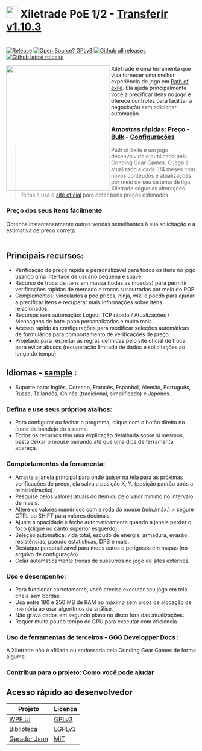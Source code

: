 # <img src="https://i.imgur.com/dhWQgtY.png" width="30" height="30"> Xiletrade PoE 1/2 - [Transferir v1.10.3](https://github.com/maxensas/xiletrade/releases/download/1.10.3/Xiletrade_win-x64.7z)  

[<img width="20" height="15" src="https://user-images.githubusercontent.com/62154281/104107842-feae5080-52bf-11eb-8e8f-d8827f1f0334.png">](https://github.com/maxensas/xiletrade)
[<img width="20" height="15" src="https://user-images.githubusercontent.com/62154281/104107838-fd7d2380-52bf-11eb-8d47-f949fd7a3b58.png">](https://github.com/maxensas/xiletrade/blob/master/readme/README.kr.md)
[<img width="20" height="15" src="https://user-images.githubusercontent.com/62154281/104107835-fd7d2380-52bf-11eb-8e08-614b2610eca4.png">](https://github.com/maxensas/xiletrade/blob/master/readme/README.fr.md)
[<img width="20" height="15" src="https://user-images.githubusercontent.com/62154281/104107839-fe15ba00-52bf-11eb-807e-25088a595f33.png">](https://github.com/maxensas/xiletrade/blob/master/readme/README.es.md)
[<img width="20" height="15" src="https://user-images.githubusercontent.com/62154281/104107836-fd7d2380-52bf-11eb-8ba2-bcdc04dab8b9.png">](https://github.com/maxensas/xiletrade/blob/master/readme/README.de.md)
[<img width="20" height="15" src="https://user-images.githubusercontent.com/62154281/104107833-fce48d00-52bf-11eb-896a-c5671965cb51.png">](https://github.com/maxensas/xiletrade/blob/master/readme/README.pt.md)
[<img width="20" height="15" src="https://user-images.githubusercontent.com/62154281/104107837-fd7d2380-52bf-11eb-8df0-091c9d9cc05a.png">](https://github.com/maxensas/xiletrade/blob/master/readme/README.ru.md)
[<img width="20" height="15" src="https://user-images.githubusercontent.com/62154281/104107841-feae5080-52bf-11eb-8ca7-1f402cbf6e5e.png">](https://github.com/maxensas/xiletrade/blob/master/readme/README.th.md)
[<img width="20" height="15" src="https://user-images.githubusercontent.com/62154281/104107840-fe15ba00-52bf-11eb-939e-d98bba60877d.png">](https://github.com/maxensas/xiletrade/blob/master/readme/README.tw.md)
[<img width="20" height="15" src="https://user-images.githubusercontent.com/62154281/104107834-fce48d00-52bf-11eb-8902-02d5a6d457c8.png">](https://github.com/maxensas/xiletrade/blob/master/readme/README.cn.md)
[<img width="20" height="15" src="https://user-images.githubusercontent.com/62154281/222918792-06b9c888-bb96-40af-a27c-68b664fe60b5.png">](https://github.com/maxensas/xiletrade/blob/master/readme/README.jp.md)<br>
[![Release](https://img.shields.io/github/release/maxensas/xiletrade.svg)](https://github.com/maxensas/xiletrade/releases/) 
[![Open Source? GPLv3](https://badgen.net/badge/Open%20Source%20%3F/GPLv3/green?icon=github)](https://github.com/maxensas/xiletrade/tree/master/src)
[![Github all releases](https://img.shields.io/github/downloads/maxensas/xiletrade/total.svg)](https://GitHub.com/maxensas/xiletrade/releases/) [![Github latest release](https://img.shields.io/github/downloads/maxensas/xiletrade/latest/total.svg)](https://GitHub.com/maxensas/xiletrade/releases/)

<img align="left" width="275" height="332" src="https://user-images.githubusercontent.com/62154281/120822158-69557680-c556-11eb-8a6a-d0fe16170654.png">

XileTrade é uma ferramenta que visa fornecer uma melhor experiência de jogo em [Path of exile](https://br.pathofexile.com/). Ela ajuda principalmente você a precificar itens no jogo e oferece controles para facilitar a negociação sem adicionar automação.
### Amostras rápidas: [Preço](https://youtu.be/4mP3uOsr8oc) - [Bulk](https://youtu.be/6yuLZXTho-A) - [Configurações](https://youtu.be/libdIjrNM-8 )<br>
>Path of Exile é um jogo desenvolvido e publicado pela Grinding Gear Games. O jogo é atualizado a cada 3/4 meses com novos conteúdos e atualizações por meio de seu sistema de liga.
>Xiletrade segue as alterações feitas e usa o [site oficial](https://br.pathofexile.com/trade/) para obter bons preços estimados.
### Preço dos seus itens facilmente
Obtenha instantaneamente outras vendas semelhantes à sua solicitação e a estimativa de preço correta.<br><br>

## Principais recursos:
* Verificação de preço rápida e personalizável para todos os itens no jogo usando uma interface de usuário pequena e suave.
* Recurso de troca de itens em massa (todas as moedas) para permitir verificações rápidas de mercado e trocas sussurradas por meio do POE.
* Complementos: vinculados a poe.prices, ninja, wiki e poedb para ajudar a precificar itens e recuperar mais informações sobre itens relacionados.
* Recursos sem automação: Logout TCP rápido / Atualizações / Mensagens de bate-papo personalizadas e muito mais.
* Acesso rápido às configurações para modificar seleções automáticas de formulários para comportamento de verificações de preço.
* Projetado para respeitar as regras definidas pelo site oficial de troca para evitar abusos (recuperação limitada de dados e solicitações ao longo do tempo).

## Idiomas - [sample](https://github.com/maxensas/xiletrade/blob/master/LANGUAGES.md) :
* Suporte para: Inglês, Coreano, Francês, Espanhol, Alemão, Português, Russo, Tailandês, Chinês (tradicional, simplificado) e Japonês.

### Defina e use seus próprios atalhos:
* Para configurar ou fechar o programa, clique com o botão direito no ícone da bandeja do sistema.
* Todos os recursos têm uma explicação detalhada sobre si mesmos, basta deixar o mouse pairando até que uma dica de ferramenta apareça.

### Comportamentos da ferramenta:
* Arraste a janela principal para onde quiser na tela para as próximas verificações de preço, ela salva a posição X, Y. (posição padrão após a reinicialização)
* Pesquise pelos valores atuais do item ou pelo valor mínimo no intervalo de níveis.
* Altere os valores numéricos com a roda do mouse (mín./máx.) > segure CTRL ou SHIFT para valores decimais.
* Ajuste a opacidade e feche automaticamente quando a janela perder o foco (clique no canto superior esquerdo).
* Seleção automática: vida total, escudo de energia, armadura, evasão, resistências, pseudo estatísticas, DPS e mais.
* Destaque personalizável para mods caros e perigosos em mapas (no arquivo de configuração).
* Colar automaticamente trocas de sussurros no jogo de sites externos.

### Uso e desempenho:
* Para funcionar corretamente, você precisa executar seu jogo em tela cheia sem bordas.
* Usa entre 180 e 250 MB de RAM no máximo sem picos de alocação de memória ao usar algoritmos de análise.
* Não grava dados em segundo plano no disco fora das atualizações.
* Requer muito pouco tempo de CPU para executar com eficiência.

### Uso de ferramentas de terceiros - [GGG Developper Docs](https://www.pathofexile.com/developer/docs/index#policy) :
A Xiletrade não é afiliada ou endossada pela Grinding Gear Games de forma alguma.<br>

### Contribua para o projeto: [Como você pode ajudar](https://github.com/maxensas/xiletrade/blob/master/CONTRIBUTING.md)

## Acesso rápido ao desenvolvedor
| Projeto | Licença |
|---------|---------|
| [WPF UI](https://github.com/maxensas/xiletrade/tree/master/src/Xiletrade) | [GPLv3](https://github.com/maxensas/xiletrade/blob/master/licenses/LICENSE_Xiletrade) |
| [Biblioteca](https://github.com/maxensas/xiletrade/tree/master/src/Xiletrade.Library) | [LGPLv3](https://github.com/maxensas/xiletrade/blob/master/licenses/LICENSE_XiletradeLibrary) |
| [Gerador Json](https://github.com/maxensas/xiletrade/tree/master/src/Xiletrade.Json) | [MIT](https://github.com/maxensas/xiletrade/blob/master/licenses/LICENSE_XiletradeJson) |